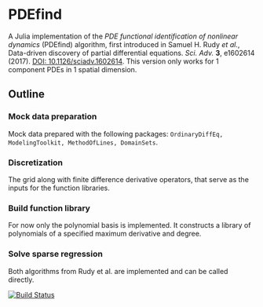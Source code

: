 # PDEfind

A Julia implementation of the *PDE functional identification of nonlinear dynamics* (PDEfind) algorithm, first introduced in  Samuel H. Rudy *et al.*,  
Data-driven discovery of partial differential equations. *Sci. Adv.* **3**, e1602614 (2017). [DOI: 10.1126/sciadv.1602614](https://doi.org/10.1126/sciadv.1602614).
This version only works for 1 component PDEs in 1 spatial dimension.

## Outline

### Mock data preparation
Mock data prepared with the following packages: `OrdinaryDiffEq, ModelingToolkit, MethodOfLines, DomainSets`. 

### Discretization
The grid along with finite difference derivative operators, that serve as the inputs for the function libraries.

### Build function library
For now only the polynomial basis is implemented. It constructs a library of polynomials of a specified maximum derivative and degree.

### Solve sparse regression
Both algorithms from Rudy et al. are implemented and can be called directly. 

[![Build Status](https://github.com/dknatan/PDEfind.jl/actions/workflows/CI.yml/badge.svg?branch=main)](https://github.com/dknatan/PDEfind.jl/actions/workflows/CI.yml?query=branch%3Amain)
